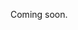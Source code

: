 Coming soon.

<!-- 
  @todo
  Explain how to filter on eventtype / theme using termIds or advanced queries (and link to that guide).
-->
